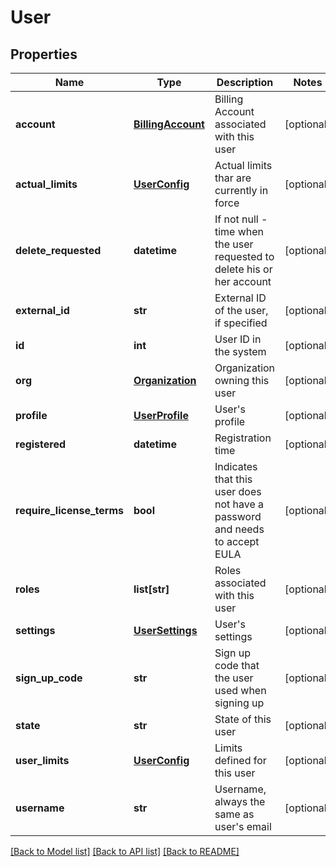 # User

## Properties
Name | Type | Description | Notes
------------ | ------------- | ------------- | -------------
**account** | [**BillingAccount**](BillingAccount.md) | Billing Account associated with this user | [optional] 
**actual_limits** | [**UserConfig**](UserConfig.md) | Actual limits thar are currently in force | [optional] 
**delete_requested** | **datetime** | If not null - time when the user requested to delete his or her account | [optional] 
**external_id** | **str** | External ID of the user, if specified | [optional] 
**id** | **int** | User ID in the system | [optional] 
**org** | [**Organization**](Organization.md) | Organization owning this user | [optional] 
**profile** | [**UserProfile**](UserProfile.md) | User&#39;s profile | [optional] 
**registered** | **datetime** | Registration time | [optional] 
**require_license_terms** | **bool** | Indicates that this user does not have a password and needs to accept EULA | [optional] 
**roles** | **list[str]** | Roles associated with this user | [optional] 
**settings** | [**UserSettings**](UserSettings.md) | User&#39;s settings | [optional] 
**sign_up_code** | **str** | Sign up code that the user used when signing up | [optional] 
**state** | **str** | State of this user | [optional] 
**user_limits** | [**UserConfig**](UserConfig.md) | Limits defined for this user | [optional] 
**username** | **str** | Username, always the same as user&#39;s email | [optional] 

[[Back to Model list]](../README.md#documentation-for-models) [[Back to API list]](../README.md#documentation-for-api-endpoints) [[Back to README]](../README.md)


